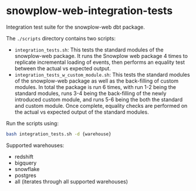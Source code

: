 # snowplow-web-integration-tests

Integration test suite for the snowplow-web dbt package.

The `./scripts` directory contains two scripts:

- `integration_tests.sh`: This tests the standard modules of the snowplow-web package. It runs the Snowplow web package 4 times to replicate incremental loading of events, then performs an equality test between the actual vs expected output.
- `integration_tests_w_custom_module.sh`: This tests the standard modules of the snowplow-web package as well as the back-filling of custom modules. In total the package is run 6 times, with run 1-2 being the standard modules, runs 3-4 being the back-filling of the newly introduced custom module, and runs 5-6 being the both the standard and custom module. Once complete, equality checks are performed on the actual vs expected output of the standard modules.

Run the scripts using:

```bash
bash integration_tests.sh -d {warehouse}
```

Supported warehouses:

- redshift
- bigquery
- snowflake
- postgres
- all (iterates through all supported warehouses)

